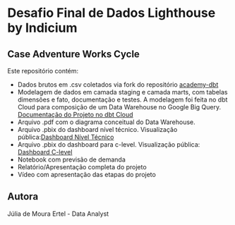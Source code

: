 # Desafio Final de Dados Lighthouse by Indicium

## Case Adventure Works Cycle

Este repositório contém:
* Dados brutos em .csv coletados via fork do repositório [academy-dbt](https://github.com/techindicium/academy-dbt)
* Modelagem de dados em camada staging e camada marts, com tabelas dimensões e fato, documentação e testes. A modelagem foi feita no dbt Cloud para composição de um Data Warehouse no Google Big Query. [Documentação do Projeto no dbt Cloud](https://cloud.getdbt.com/accounts/245062/develop/5779649/docs/index.html#!/overview)
* Arquivo .pdf com o diagrama conceitual do Data Warehouse.
* Arquivo .pbix do dashboard nível técnico. Visualização pública:[Dashboard Nível Técnico](https://app.powerbi.com/view?r=eyJrIjoiY2E2YzQ0ZmMtNTVlMi00NWNiLWEzNmQtYTNiMThkZTI0Y2M4IiwidCI6Ijc3ZTUyN2NkLWFkNWYtNDVmMC1iZjg5LWRmYTkwZWRkMGEyNyJ9)
* Arquivo .pbix do dashboard para c-level. Visualização pública: [Dashboard C-level](https://app.powerbi.com/view?r=eyJrIjoiNjQ1ZjIyODktMjFjYS00ZmQ1LWIyZjctMDAyN2E2OTA4OTY3IiwidCI6Ijc3ZTUyN2NkLWFkNWYtNDVmMC1iZjg5LWRmYTkwZWRkMGEyNyJ9)
* Notebook com previsão de demanda
* Relatório/Apresentação completa do projeto
* Vídeo com apresentação das etapas do projeto

## Autora

Júlia de Moura Ertel - Data Analyst

